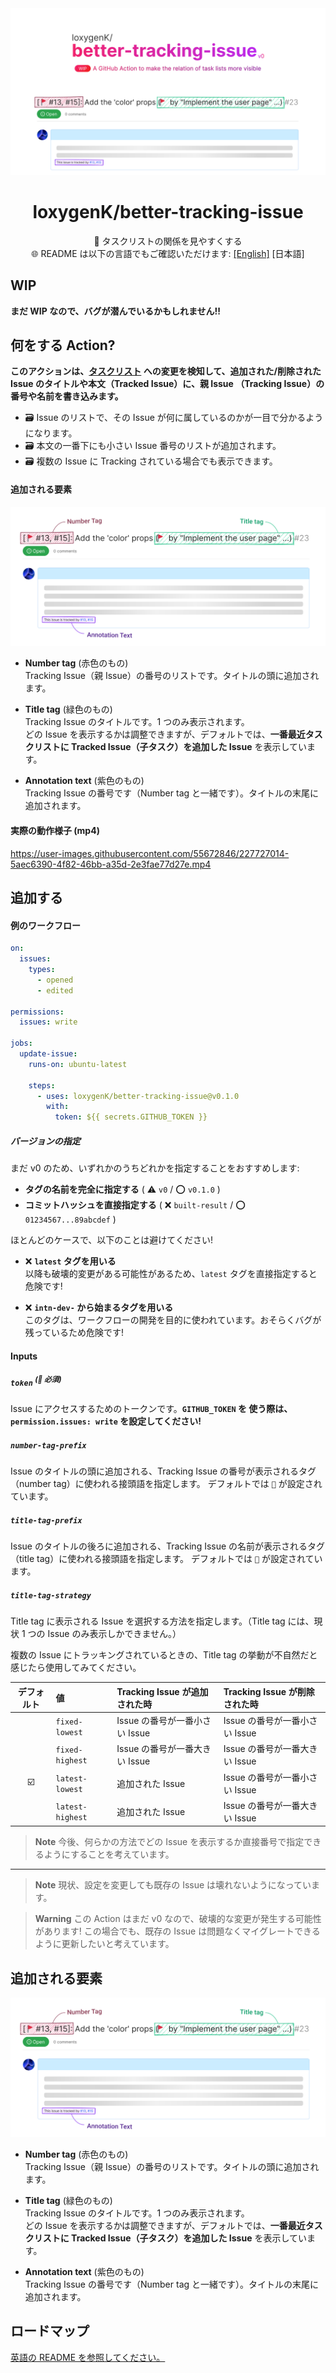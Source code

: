 <img src="./_readme/hero.svg" />

<div align="center">

# loxygenK/better-tracking-issue

🚩 タスクリストの関係を見やすくする<br />
🌐 README は以下の言語でもご確認いただけます: [[English]](./README.md) [日本語]

</div>

## WIP
**まだ WIP なので、バグが潜んでいるかもしれません!!**

## 何をする Action?

**このアクションは、[タスクリスト](https://docs.github.com/ja/get-started/writing-on-github/working-with-advanced-formatting/about-task-lists) への変更を検知して、追加された/削除された Issue のタイトルや本文（Tracked Issue）に、親 Issue （Tracking Issue）の番号や名前を書き込みます。**

- ️🗃️ Issue のリストで、その Issue が何に属しているのかが一目で分かるようになります。
- ️🗃️ 本文の一番下にも小さい Issue 番号のリストが追加されます。
- ️🗃️ 複数の Issue に Tracking されている場合でも表示できます。

#### 追加される要素

<img src="./_readme/textDescription.svg" />

- **Number tag** (赤色のもの)<br />
  Tracking Issue（親 Issue）の番号のリストです。タイトルの頭に追加されます。

- **Title tag** (緑色のもの)<br />
  Tracking Issue のタイトルです。1 つのみ表示されます。<br />
  どの Issue を表示するかは調整できますが、デフォルトでは、**一番最近タスクリストに Tracked Issue（子タスク）を追加した Issue** を表示しています。

- **Annotation text** (紫色のもの)<br />
  Tracking Issue の番号です（Number tag と一緒です）。タイトルの末尾に追加されます。

#### 実際の動作様子 (mp4)

https://user-images.githubusercontent.com/55672846/227727014-5aec6390-4f82-46bb-a35d-2e3fae77d27e.mp4

## 追加する
#### 例のワークフロー

```yaml
on:
  issues:
    types:
      - opened
      - edited

permissions:
  issues: write

jobs:
  update-issue:
    runs-on: ubuntu-latest
    
    steps:
      - uses: loxygenK/better-tracking-issue@v0.1.0
        with:
          token: ${{ secrets.GITHUB_TOKEN }}
```

##### バージョンの指定

まだ v0 のため、いずれかのうちどれかを指定することをおすすめします:

- **タグの名前を完全に指定する** ( ⚠️ `v0` / ⭕ `v0.1.0` )
- **コミットハッシュを直接指定する** ( ❌ `built-result` / ⭕ `01234567...89abcdef` )

ほとんどのケースで、以下のことは避けてください!

- ️️❌ **`latest` タグを用いる**<br />
  以降も破壊的変更がある可能性があるため、`latest` タグを直接指定すると危険です!

- ️️❌ **`intn-dev-` から始まるタグを用いる**<br />
  このタグは、ワークフローの開発を目的に使われています。おそらくバグが残っているため危険です!

#### Inputs

##### `token` <sup>(🔶 必須)</sup>
Issue にアクセスするためのトークンです。**`GITHUB_TOKEN` を 使う際は、 `permission.issues: write` を設定してください!**

##### `number-tag-prefix`
Issue のタイトルの頭に追加される、Tracking Issue の番号が表示されるタグ（number tag）に使われる接頭語を指定します。
デフォルトでは `🚩` が設定されています。

##### `title-tag-prefix`
Issue のタイトルの後ろに追加される、Tracking Issue の名前が表示されるタグ（title tag）に使われる接頭語を指定します。
デフォルトでは `🚩` が設定されています。

##### `title-tag-strategy`
Title tag に表示される Issue を選択する方法を指定します。（Title tag には、現状 1 つの Issue のみ表示しかできません。）

複数の Issue にトラッキングされているときの、Title tag の挙動が不自然だと感じたら使用してみてください。

| デフォルト | 値               | Tracking Issue が追加された時  | Tracking Issue が削除された時  |
| :--------: | :--------------- | :----------------------------- | :----------------------------- |
|            | `fixed-lowest`   | Issue の番号が一番小さい Issue | Issue の番号が一番小さい Issue |
|            | `fixed-highest`  | Issue の番号が一番大きい Issue | Issue の番号が一番大きい Issue |
|     ☑️     | `latest-lowest`  | 追加された Issue               | Issue の番号が一番小さい Issue |
|            | `latest-highest` | 追加された Issue               | Issue の番号が一番大きい Issue |

> **Note**
> 今後、何らかの方法でどの Issue を表示するか直接番号で指定できるようにすることを考えています。

---

> **Note**
> 現状、設定を変更しても既存の Issue は壊れないようになっています。

> **Warning**
> この Action はまだ v0 なので、破壊的な変更が発生する可能性があります! この場合でも、既存の Issue は問題なくマイグレートできるように更新したいと考えています。

## 追加される要素

<img src="./_readme/textDescription.svg" />

- **Number tag** (赤色のもの)<br />
  Tracking Issue（親 Issue）の番号のリストです。タイトルの頭に追加されます。

- **Title tag** (緑色のもの)<br />
  Tracking Issue のタイトルです。1 つのみ表示されます。<br />
  どの Issue を表示するかは調整できますが、デフォルトでは、**一番最近タスクリストに Tracked Issue（子タスク）を追加した Issue** を表示しています。

- **Annotation text** (紫色のもの)<br />
  Tracking Issue の番号です（Number tag と一緒です）。タイトルの末尾に追加されます。

## ロードマップ
[英語の README を参照してください。](./README.md)

